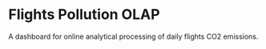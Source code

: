 # Flights Pollution OLAP

A dashboard for online analytical processing of daily flights CO2 emissions.